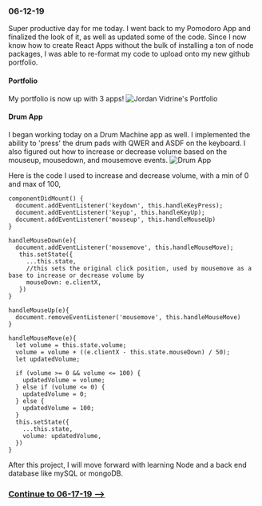 ### 06-12-19
Super productive day for me today. I went back to my Pomodoro App and finalized the look of it, as well as updated some of the code. Since I now know how to create React Apps without the bulk of installing a ton of node packages, I was able to re-format my code to upload onto my new github portfolio.

#### Portfolio
My portfolio is now up with 3 apps!
![Jordan Vidrine's Portfolio](https://i.postimg.cc/KzYcqJYK/Screenshot-2019-06-12-Jordan-Vidrine-Web-Dev.png)

#### Drum App
I began working today on a Drum Machine app as well. I implemented the ability to 'press' the drum pads with QWER and ASDF on the keyboard. I also figured out how to increase or decrease volume based on the mouseup, mousedown, and mousemove events.
![Drum App](https://i.postimg.cc/520VM6VG/Screenshot-2019-06-12-Drum-Machine-App.png)

Here is the code I used to increase and decrease volume, with a min of 0 and max of 100,
```
componentDidMount() {
  document.addEventListener('keydown', this.handleKeyPress);
  document.addEventListener('keyup', this.handleKeyUp);
  document.addEventListener('mouseup', this.handleMouseUp)
}

handleMouseDown(e){
  document.addEventListener('mousemove', this.handleMouseMove);
   this.setState({
     ...this.state,
     //this sets the original click position, used by mousemove as a base to increase or decrease volume by
     mouseDown: e.clientX,
   })
}

handleMouseUp(e){
  document.removeEventListener('mousemove', this.handleMouseMove)
}

handleMouseMove(e){
  let volume = this.state.volume;
  volume = volume + ((e.clientX - this.state.mouseDown) / 50);
  let updatedVolume;

  if (volume >= 0 && volume <= 100) {
    updatedVolume = volume;
  } else if (volume <= 0) {
    updatedVolume = 0;
  } else {
    updatedVolume = 100;
  }
  this.setState({
    ...this.state,
    volume: updatedVolume,
  })
}
```

After this project, I will move forward with learning Node and a back end database like mySQL or mongoDB.

### [Continue to 06-17-19 -->](https://github.com/jordanvidrine/coding-journey/blob/master/Daily%20Logs/06-17-19.md)
